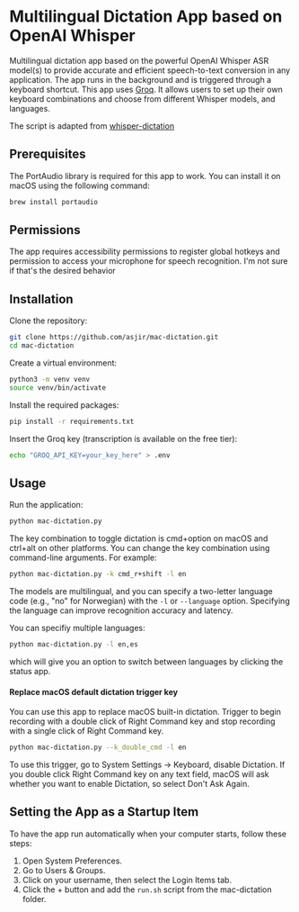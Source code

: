 # Multilingual Dictation App based on OpenAI Whisper
Multilingual dictation app based on the powerful OpenAI Whisper ASR model(s) to provide accurate and efficient speech-to-text conversion in any application. The app runs in the background and is triggered through a keyboard shortcut. This app uses [Groq](https://groq.com). It allows users to set up their own keyboard combinations and choose from different Whisper models, and languages.

The script is adapted from [whisper-dictation](https://github.com/foges/whisper-dictation)

## Prerequisites
The PortAudio library is required for this app to work. You can install it on macOS using the following command:

```bash
brew install portaudio
```

## Permissions
The app requires accessibility permissions to register global hotkeys and permission to access your microphone for speech recognition. I'm not sure if that's the desired behavior

## Installation
Clone the repository:

```bash
git clone https://github.com/asjir/mac-dictation.git
cd mac-dictation
```

Create a virtual environment:

```bash
python3 -m venv venv
source venv/bin/activate
```

Install the required packages:

```bash
pip install -r requirements.txt
```

Insert the Groq key (transcription is available on the free tier):
```bash
echo "GROQ_API_KEY=your_key_here" > .env
```

## Usage
Run the application:

```bash
python mac-dictation.py
```

The key combination to toggle dictation is cmd+option on macOS and ctrl+alt on other platforms. You can change the key combination using command-line arguments. For example:

```bash
python mac-dictation.py -k cmd_r+shift -l en
```

The models are multilingual, and you can specify a two-letter language code (e.g., "no" for Norwegian) with the `-l` or `--language` option. Specifying the language can improve recognition accuracy and latency.

You can specifiy multiple languages:
```bash
python mac-dictation.py -l en,es
```
which will give you an option to switch between languages by clicking the status app.


#### Replace macOS default dictation trigger key
You can use this app to replace macOS built-in dictation. Trigger to begin recording with a double click of Right Command key and stop recording with a single click of Right Command key.
```bash
python mac-dictation.py --k_double_cmd -l en
```
To use this trigger, go to System Settings -> Keyboard, disable Dictation. If you double click Right Command key on any text field, macOS will ask whether you want to enable Dictation, so select Don't Ask Again.

## Setting the App as a Startup Item
To have the app run automatically when your computer starts, follow these steps:

 1. Open System Preferences.
 2. Go to Users & Groups.
 3. Click on your username, then select the Login Items tab.
 4. Click the + button and add the `run.sh` script from the mac-dictation folder.
